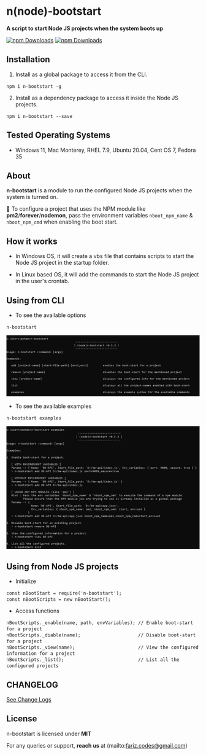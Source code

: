 # n(node)-bootstart
**A script to start Node JS projects when the system boots up**

[![npm Downloads](https://img.shields.io/npm/dm/n-bootstart.svg?style=flat-square)](https://www.npmjs.com/package/n-bootstart)
[![npm Downloads](https://img.shields.io/npm/dy/n-bootstart.svg?style=flat-square)](https://www.npmjs.com/package/n-bootstart)

## Installation

1. Install as a global package to access it from the CLI.

```
npm i n-bootstart -g
```

2. Install as a dependency package to access it inside the Node JS projects.

```
npm i n-bootstart --save
```

## Tested Operating Systems

- Windows 11, Mac Monterey, RHEL 7.9, Ubuntu 20.04, Cent OS 7, Fedora 35

## About

**n-bootstart** is a module to run the configured Node JS projects when the system is turned on.

:pushpin: To configure a project that uses the NPM module like **pm2**/**forever**/**nodemon**, pass the environment variables `nboot_npm_name` & `nboot_npm_cmd` when enabling the boot start.

## How it works

- In Windows OS, it will create a vbs file that contains scripts to start the Node JS project in the startup folder.

- In Linux based OS, it will add the commands to start the Node JS project in the user's crontab.

## Using from CLI

- To see the available options

```
n-bootstart
```

<img src="https://github.com/fariz-codes/npm-images/blob/master/n-bootstart/cli.png?raw=true" alt="CLI Options">

- To see the available examples

```
n-bootstart examples
```

<img src="https://github.com/fariz-codes/npm-images/blob/master/n-bootstart/examples.png?raw=true" alt="CLI Examples">

## Using from Node JS projects

- Initialize

```
const nBootStart = require('n-bootstart');
const nBootScripts = new nBootStart();
```

- Access functions

```
nBootScripts._enable(name, path, envVariables); // Enable boot-start for a project
nBootScripts._diable(name);                     // Disable boot-start for a project
nBootScripts._view(name);                       // View the configured information for a project
nBootScripts._list();                           // List all the configured projects
```

## CHANGELOG

[See Change Logs](https://github.com/fariz-codes/n-bootstart/blob/main/CHANGELOG.md)

## License

n-bootstart is licensed under **MIT**

For any queries or support, **reach us** at (mailto:fariz.codes@gmail.com)